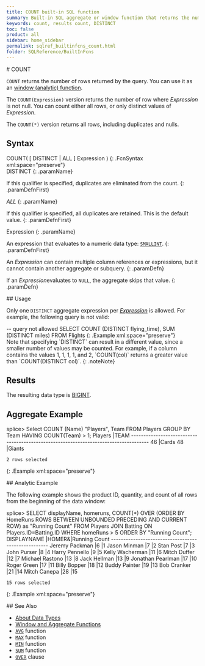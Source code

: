 ```yaml
---
title: COUNT built-in SQL function
summary: Built-in SQL aggregate or window function that returns the number of rows that are returned by a query.
keywords: count, results count, DISTINCT
toc: false
product: all
sidebar: home_sidebar
permalink: sqlref_builtinfcns_count.html
folder: SQLReference/BuiltInFcns
---
```

<section>
<div class="TopicContent" data-swiftype-index="true" markdown="1">
# COUNT

`COUNT` returns the number of rows returned by the query. You can use it
as an [window
(analytic) function](sqlref_builtinfcns_windowfcnsintro.html).

The `COUNT(Expression)` version returns the number of row where
*Expression* is not null. You can count either all rows, or only
distinct values of *Expression*.

The `COUNT(*)` version returns all rows, including duplicates and nulls.

## Syntax

<div class="fcnWrapperWide" markdown="1">
    COUNT( [ DISTINCT | ALL ] Expression )
{: .FcnSyntax xml:space="preserve"}

</div>
<div class="paramList" markdown="1">
DISTINCT
{: .paramName}

If this qualifier is specified, duplicates are eliminated from the
count.
{: .paramDefnFirst}

*ALL*
{: .paramName}

If this qualifier is specified, all duplicates are retained. This is the
default value.
{: .paramDefnFirst}

Expression
{: .paramName}

An expression that evaluates to a numeric data
type: [`SMALLINT`](sqlref_builtinfcns_smallint.html).
{: .paramDefnFirst}

An *Expression* can contain multiple column references or expressions,
but it cannot contain another aggregate or subquery.
{: .paramDefn}

If an *Expression*evaluates to `NULL`, the aggregate skips that value.
{: .paramDefn}

</div>
## Usage

Only one `DISTINCT` aggregate expression per
*[Expression](sqlref_expressions_select.html)* is allowed. For example,
the following query is not valid:

<div class="preWrapper" markdown="1">
       -- query not allowed
    SELECT COUNT (DISTINCT flying_time), SUM (DISTINCT miles)
      FROM Flights
{: .Example xml:space="preserve"}

</div>
Note that specifying `DISTINCT` can result in a different value, since a
smaller number of values may be counted. For example, if a column
contains the values 1, 1, 1, 1, and 2, `COUNT(col)` returns a greater
value than `COUNT(DISTINCT col)`.
{: .noteNote}

## Results

The resulting data type is [BIGINT](sqlref_builtinfcns_bigint.html).

## Aggregate Example

<div class="preWrapper" markdown="1">
    splice> Select COUNT (Name) "Players", Team
       FROM Players
       GROUP BY Team
       HAVING COUNT(Team) > 1;
    Players             |TEAM
    -------------------------------------------------------------------------------------
    46                  |Cards
    48                  |Giants
    
    2 rows selected
{: .Example xml:space="preserve"}

</div>
## Analytic Example

The following example shows the product ID, quantity, and count of all
rows from the beginning of the data window:

<div class="preWrapperWide" markdown="1">
    splice> SELECT displayName, homeruns,
       COUNT(*) OVER (ORDER BY HomeRuns ROWS BETWEEN UNBOUNDED PRECEDING AND CURRENT ROW)
         as "Running Count"
       FROM Players JOIN Batting ON Players.ID=Batting.ID
       WHERE homeRuns > 5
       ORDER BY "Running Count";
    DISPLAYNAME             |HOMER&|Running Count
    ----------------------------------------------------
    Jeremy Packman          |6     |1
    Jason Minman            |7     |2
    Stan Post               |7     |3
    John Purser             |8     |4
    Harry Pennello          |9     |5
    Kelly Wacherman         |11    |6
    Mitch Duffer            |12    |7
    Michael Rastono         |13    |8
    Jack Hellman            |13    |9
    Jonathan Pearlman       |17    |10
    Roger Green             |17    |11
    Billy Bopper            |18    |12
    Buddy Painter           |19    |13
    Bob Cranker             |21    |14
    Mitch Canepa            |28    |15
    
    15 rows selected
{: .Example xml:space="preserve"}

</div>
## See Also

* [<span>About Data Types</span>](sqlref_datatypes_numerictypes.html)
* [Window and Aggregate
  Functions](sqlref_builtinfcns_windowfcnsintro.html)
* [`AVG`](sqlref_builtinfcns_avg.html) function
* [`MAX`](sqlref_builtinfcns_max.html) function
* [`MIN`](sqlref_builtinfcns_min.html) function
* [`SUM`](sqlref_builtinfcns_sum.html) function
* [`OVER`](sqlref_clauses_over.html) clause

</div>
</section>

